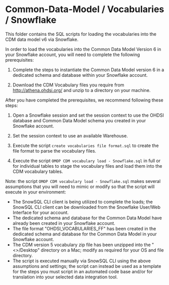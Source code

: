 Common-Data-Model / Vocabularies / Snowflake
=================

This folder contains the SQL scripts for loading the vocabularies into the CDM data model v6 via Snowflake. 

In order to load the vocabularies into the Common Data Model Version 6 in your Snowflake account, you will need to complete the following prerequisites:

1. Complete the steps to instantiate the Common Data Model version 6 in a dedicated schema and database within your Snowflake account.

2. Download the CDM Vocabulary files you require from http://athena.ohdsi.org/ and unzip to a directory on your machine.

After you have completed the prerequisites, we recommend following these steps:

1. Open a Snowflake session and set the session context to use the OHDSI database and Common Data Model schema you created in your Snowflake account.

2. Set the session context to use an available Warehouse.

3. Execute the script `create vocabularies file format.sql` to create the file format to parse the vocabulary files.

4. Execute the script `OMOP CDM vocabulary load - Snowflake.sql` in full or for individual tables to stage the vocabulary files and load them into the CDM vocabulary tables.

Note: the script `OMOP CDM vocabulary load - Snowflake.sql` makes several assumptions that you will need to mimic or modify so that the script will execute in your environment:
  - The SnowSQL CLI client is being utilized to complete the loads; the SnowSQL CLI client can be downloaded from the Snowflake User/Web Interface for your account.
  - The dedicated schema and database for the Common Data Model have already been created in your Snowflake account.
  - The file format "OHDSI_VOCABULARIES_FF" has been created in the dedicated schema and database for the Common Data Model in your Snowflake account.
  - The CDM version 5 vocabulary zip file has been unzipped into the "<<User Home>>/Desktop" directory on a Mac; modify as required for your OS and file directory. 
  - The script is executed manually via SnowSQL CLI using the above assumptions and settings; the script can instead be used as a template for the steps you must script in an automated code base and/or for translation into your selected data integration tool.